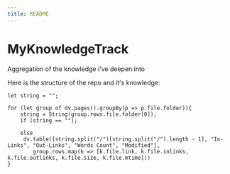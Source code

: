 ```yaml
---
title: README
---
```


# MyKnowledgeTrack
Aggregation of the knowledge i've deepen into


Here is the structure of the repo and it's knowledge:
```dataviewjs
let string = "";

for (let group of dv.pages().groupBy(p => p.file.folder)){
    string = String(group.rows.file.folder[0]);
    if (string == "");
    
    else
	 dv.table([string.split("/")[string.split("/").length - 1], "In-Links", "Out-Links", "Words Count", "Modified"],
        group.rows.map(k => [k.file.link, k.file.inlinks, k.file.outlinks, k.file.size, k.file.mtime]))
}
```
